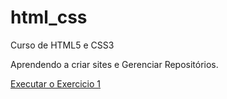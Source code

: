 # html_css
 Curso de HTML5 e CSS3

Aprendendo a criar sites e Gerenciar Repositórios.

<a href="https://eduardofernandes01.github.io/html_css/HTML%20e%20CSS%20-%20M%C3%B3dulo%201/Html%20e%20Css/Exercicios/ex001/index.html">Executar o Exercicio 1</a>
